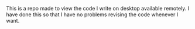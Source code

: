 This is a repo made to view the code I write on desktop available remotely. I have done this so that I have no problems revising the code whenever I want.
